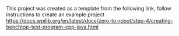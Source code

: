 This project was created as a template from the following link, follow instructions to create an example project
https://docs.wpilib.org/en/latest/docs/zero-to-robot/step-4/creating-benchtop-test-program-cpp-java.html